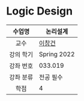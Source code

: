 # Logic Design

수업명 | 논리설계
:----:|----
교수 | [이창건](https://rubis.snu.ac.kr/)
강의 학기 | Spring 2022
강좌 번호 | 033.019
강좌 분류 | 전공 필수
학점 | 4